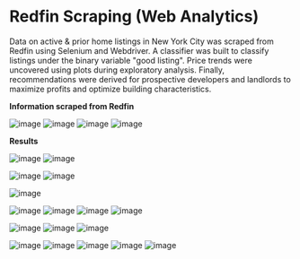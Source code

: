 # Redfin Scraping (Web Analytics)


Data on active & prior home listings in New York City was scraped from Redfin using Selenium and Webdriver. A classifier was built to classify listings under the binary variable "good listing". Price trends were uncovered using plots during exploratory analysis. Finally, recommendations were derived for prospective developers and landlords to maximize profits and optimize building characteristics. 





**Information scraped from Redfin**

![image](https://user-images.githubusercontent.com/78432605/106639704-3fae2380-6553-11eb-9a6f-9b65842c680b.png)
![image](https://user-images.githubusercontent.com/78432605/106639713-4177e700-6553-11eb-9274-27f97ca477bd.png)
![image](https://user-images.githubusercontent.com/78432605/106639719-4341aa80-6553-11eb-99a9-a0fa1e949b0b.png)
![image](https://user-images.githubusercontent.com/78432605/106639729-450b6e00-6553-11eb-963c-1afd58135496.png)




**Results**


![image](https://user-images.githubusercontent.com/78432605/106639206-b8f94680-6552-11eb-8ef2-5b35fcbb20be.png)
![image](https://user-images.githubusercontent.com/78432605/106639222-bd256400-6552-11eb-8329-7bea42e13e33.png)




![image](https://user-images.githubusercontent.com/78432605/106639247-c6aecc00-6552-11eb-8189-070eab426215.png)
![image](https://user-images.githubusercontent.com/78432605/106639254-c9112600-6552-11eb-8187-d193c80b1ae6.png)












![image](https://user-images.githubusercontent.com/78432605/106639263-cadae980-6552-11eb-9662-6c6ec5c0b706.png)







![image](https://user-images.githubusercontent.com/78432605/106639277-ce6e7080-6552-11eb-91cc-850b1ac4a77f.png)
![image](https://user-images.githubusercontent.com/78432605/106639284-d0383400-6552-11eb-993a-e1c75a49ba61.png)
![image](https://user-images.githubusercontent.com/78432605/106639295-d29a8e00-6552-11eb-89d7-8eeb6b9b9962.png)
![image](https://user-images.githubusercontent.com/78432605/106639304-d4645180-6552-11eb-8344-38e7fa4503c0.png)



![image](https://user-images.githubusercontent.com/78432605/106639314-d8906f00-6552-11eb-8286-dde2028e6c69.png)
![image](https://user-images.githubusercontent.com/78432605/106639323-da5a3280-6552-11eb-98cf-18a139182a9d.png)
![image](https://user-images.githubusercontent.com/78432605/106639345-dfb77d00-6552-11eb-90d8-5bebd990829e.png)


![image](https://user-images.githubusercontent.com/78432605/106640089-a0d5f700-6553-11eb-80e7-42f89d73b1ce.png)
![image](https://user-images.githubusercontent.com/78432605/106640095-a29fba80-6553-11eb-9e91-71d5fc426a3b.png)
![image](https://user-images.githubusercontent.com/78432605/106640101-a4697e00-6553-11eb-8d59-b047cba82e91.png)
![image](https://user-images.githubusercontent.com/78432605/106640111-a6334180-6553-11eb-8cf9-805bebb20829.png)
![image](https://user-images.githubusercontent.com/78432605/106640115-a7646e80-6553-11eb-86dc-2b4b513c5805.png)

